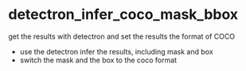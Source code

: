 # detectron_infer_coco_mask_bbox
get the results with detectron and set the results the format of COCO
 
* use the detectron infer the results, including mask and box
* switch the mask and the box to the coco format
